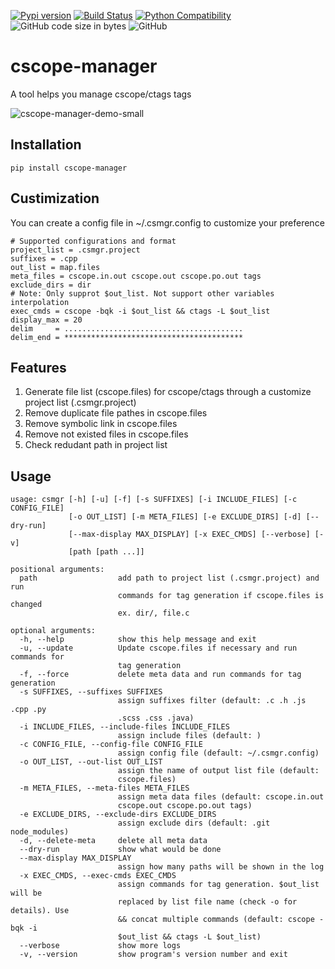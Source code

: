 [![Pypi version](https://img.shields.io/pypi/v/cscope-manager)](https://pypi.org/project/cscope-manager/)
[![Build Status](https://travis-ci.com/susu9/cscope-manager.svg?branch=master)](https://travis-ci.com/susu9/cscope-manager)
[![Python Compatibility](https://img.shields.io/pypi/pyversions/cscope-manager)](https://travis-ci.com/susu9/cscope-manager)
![GitHub code size in bytes](https://img.shields.io/github/languages/code-size/susu9/cscope-manager.svg)
![GitHub](https://img.shields.io/github/license/susu9/cscope-manager.svg)
# cscope-manager
A tool helps you manage cscope/ctags tags

![cscope-manager-demo-small](https://user-images.githubusercontent.com/6793352/90326615-40b8ad80-df3f-11ea-959d-2012d688e22a.gif)

## Installation
```shell
pip install cscope-manager
```

## Custimization
You can create a config file in ~/.csmgr.config to customize your preference
```
# Supported configurations and format
project_list = .csmgr.project
suffixes = .cpp
out_list = map.files
meta_files = cscope.in.out cscope.out cscope.po.out tags
exclude_dirs = dir
# Note: Only supprot $out_list. Not support other variables interpolation
exec_cmds = cscope -bqk -i $out_list && ctags -L $out_list
display_max = 20
delim     = ........................................
delim_end = ****************************************
```

## Features
1. Generate file list (cscope.files) for cscope/ctags through a customize project list (.csmgr.project)
2. Remove duplicate file pathes in cscope.files
3. Remove symbolic link in cscope.files
4. Remove not existed files in cscope.files
5. Check redudant path in project list

## Usage
```
usage: csmgr [-h] [-u] [-f] [-s SUFFIXES] [-i INCLUDE_FILES] [-c CONFIG_FILE]
             [-o OUT_LIST] [-m META_FILES] [-e EXCLUDE_DIRS] [-d] [--dry-run]
             [--max-display MAX_DISPLAY] [-x EXEC_CMDS] [--verbose] [-v]
             [path [path ...]]

positional arguments:
  path                  add path to project list (.csmgr.project) and run
                        commands for tag generation if cscope.files is changed
                        ex. dir/, file.c

optional arguments:
  -h, --help            show this help message and exit
  -u, --update          Update cscope.files if necessary and run commands for
                        tag generation
  -f, --force           delete meta data and run commands for tag generation
  -s SUFFIXES, --suffixes SUFFIXES
                        assign suffixes filter (default: .c .h .js .cpp .py
                        .scss .css .java)
  -i INCLUDE_FILES, --include-files INCLUDE_FILES
                        assign include files (default: )
  -c CONFIG_FILE, --config-file CONFIG_FILE
                        assign config file (default: ~/.csmgr.config)
  -o OUT_LIST, --out-list OUT_LIST
                        assign the name of output list file (default:
                        cscope.files)
  -m META_FILES, --meta-files META_FILES
                        assign meta data files (default: cscope.in.out
                        cscope.out cscope.po.out tags)
  -e EXCLUDE_DIRS, --exclude-dirs EXCLUDE_DIRS
                        assign exclude dirs (default: .git node_modules)
  -d, --delete-meta     delete all meta data
  --dry-run             show what would be done
  --max-display MAX_DISPLAY
                        assign how many paths will be shown in the log
  -x EXEC_CMDS, --exec-cmds EXEC_CMDS
                        assign commands for tag generation. $out_list will be
                        replaced by list file name (check -o for details). Use
                        && concat multiple commands (default: cscope -bqk -i
                        $out_list && ctags -L $out_list)
  --verbose             show more logs
  -v, --version         show program's version number and exit
```
